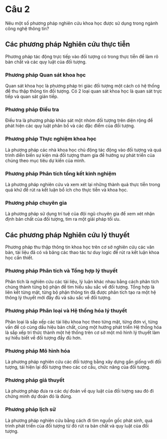 # Câu 2

Nêu một số phương pháp nghiên cứu khoa học được sử dụng trong ngành công
nghệ thông tin?

## Các phương pháp Nghiên cứu thực tiễn

Phương pháp tác động trực tiếp vào đối tượng có trong thực tiễn để làm rõ bản chất và các quy luật của đối tượng.

### Phương pháp Quan sát khoa học

Quan sát khoa học là phương pháp tri giác đối tượng một cách có hệ thống để thu thập thông tin đối tượng. Có 2 loại quan sát khoa học là quan sát trực tiếp và quan sát gián tiếp.

### Phương pháp Điều tra

Điều tra là phương pháp khảo sát một nhóm đối tượng trên diện rộng để phát hiện các quy luật phân bố và các đặc điểm của đối tượng.

### Phương pháp Thực nghiệm khoa học

Là phương pháp các nhà khoa học chủ động tác động vào đối tượng và quá trình diễn biến sự kiện mà đối tượng tham gia để hướng sự phát triển của chúng theo mục tiêu dự kiến của mình.

### Phương pháp Phân tích tổng kết kinh nghiệm

Là phương pháp nghiên cứu và xem xét lại những thành quả thực tiễn trong quá khứ để rút ra kết luận bổ ích cho thực tiễn và khoa học.

### Phương pháp chuyên gia

Là phương pháp sử dụng trí tuệ của đội ngũ chuyên gia để xem xét nhận định bản chất của đối tượng, tìm ra một giải pháp tối ưu.

## Các phương pháp Nghiên cứu lý thuyết

Phương pháp thu thập thông tin khoa học trên cơ sở nghiên cứu các văn bản, tài liệu đã có và băng các thao tác tư duy logic để rút ra kết luận khoa học cần thiết.

### Phương pháp Phân tích và Tổng hợp lý thuyết

Phân tích là nghiên cứu các tài liệu, lý luận khác nhau bằng cách phân tích chúng thành từng bộ phận để tìm hiểu sâu sắc về đối tượng. Tổng hợp là liên kết từng mặt, từng bộ phận thông tin đã được phân tích tạo ra một hệ thông lý thuyết mới đầy đủ và sâu sắc về đối tượng.

### Phương pháp Phân loại và Hệ thống hóa lý thuyết

Phân loại là sắp xếp các tài liệu khoa học theo từng mặt, từng đơn vị, từng vấn đề có cùng dấu hiệu bản chất, cùng một hướng phát triển Hệ thống hóa là sắp xếp tri thức thành một hệ thống trên cơ sở một mô hình lý thuyết làm sự hiểu biết về đối tượng đầy đủ hơn.

### Phương pháp Mô hình hóa

Là phương pháp nghiên cứu các đối tượng bằng xây dựng gần giống với đối tượng, tái hiện lại đối tượng theo các cơ cấu, chức năng của đối tượng.

### Phương pháp giả thuyết

Là phương pháp đưa ra các dự đoán về quy luật của đối tượng sau đó đi chứng minh dự đoán đó là đúng.

### Phương pháp lịch sử

Là phương pháp nghiên cứu bằng cách đi tìm nguồn gốc phát sinh, quá trình phát triển của đối tượng từ đó rút ra bản chất và quy luật của đối tượng.
